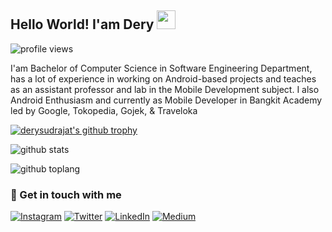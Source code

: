 <!--
**derysudrajat/derysudrajat** is a ✨ _special_ ✨ repository because its `README.md` (this file) appears on your GitHub profile.

Here are some ideas to get you started:

- 🔭 I’m currently working on ...
- 🌱 I’m currently learning ...
- 👯 I’m looking to collaborate on ...
- 🤔 I’m looking for help with ...
- 💬 Ask me about ...
- 📫 How to reach me: ...
- 😄 Pronouns: ...
- ⚡ Fun fact: ...
-->

## Hello World! I'am Dery <img src="https://raw.githubusercontent.com/iampavangandhi/iampavangandhi/master/gifs/Hi.gif" width="30px"></h2>

![profile views](https://gpvc.arturio.dev/derysudrajat)

I'am Bachelor of Computer Science in Software Engineering Department, has a lot of experience in working on Android-based projects and teaches as an assistant professor and lab in the Mobile Development subject. I also Android Enthusiasm and currently as Mobile Developer in Bangkit Academy led by Google, Tokopedia, Gojek, & Traveloka

[![derysudrajat's github trophy](https://github-profile-trophy.vercel.app/?username=derysudrajat&row=1)](https://github.com/derysudrajat/github-profile-trophy)

![github stats](https://github-readme-stats.vercel.app/api?username=derysudrajat&show_icons=true)

![github toplang](https://github-readme-stats.vercel.app/api/top-langs/?username=derysudrajat&layout=compact)

### 💬 Get in touch with me

<a href="https://www.instagram.com/derysudrajat" target="_blank"><img src="https://img.shields.io/badge/Instagram-%23E4405F.svg?&style=flat-square&logo=instagram&logoColor=white" alt="Instagram"></a>
<a href="https://www.twitter.com/_derysudrajat" target="_blank"><img src="https://img.shields.io/badge/Twitter-%231da1f2.svg?&style=flat-square&logo=twitter&logoColor=white" alt="Twitter"></a>
<a href="https://www.linkedin.com/in/derysudrajat" target="_blank"><img src="https://img.shields.io/badge/LinkedIn-%230a66c2.svg?&style=flat-square&logo=linkedin&logoColor=white" alt="LinkedIn"></a>
<a href="https://www.medium.com/@dery.io" target="_blank"><img src="https://img.shields.io/badge/Medium-%2312100E.svg?&style=flat-square&logo=medium&logoColor=white" alt="Medium"></a>
